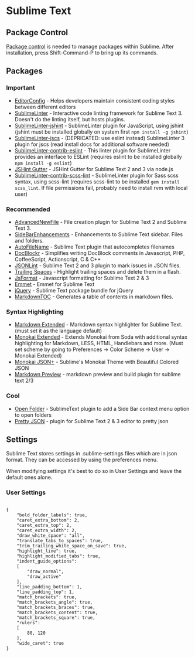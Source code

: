# Sublime Text

## Package Control

[Package control](https://packagecontrol.io/installation) is needed to manage packages within Sublime. After installation, press Shift-Command-P to bring up its commands.

## Packages

### Important

* [EditorConfig](https://packagecontrol.io/packages/EditorConfig) - Helps developers maintain consistent coding styles between different editors
* [SublimeLinter](https://packagecontrol.io/packages/SublimeLinter) - Interactive code linting framework for Sublime Text 3. Doesn't do the linting itself, but hosts plugins.
* [SublimeLinter-jshint](https://packagecontrol.io/packages/SublimeLinter-jshint) - SublimeLinter plugin for JavaScript, using jshint (jshint must be installed globally on system first ``npm install -g jshint``)
* [SublimeLinter-jscs](https://packagecontrol.io/packages/SublimeLinter-jscs) - (DEPRICATED: use eslint instead) SublimeLinter 3 plugin for jscs (read install docs for additional software needed)
* [SublimeLinter-contrib-eslint](https://packagecontrol.io/packages/SublimeLinter-contrib-eslint) - This linter plugin for SublimeLinter provides an interface to ESLint (requires eslint to be installed globally ``npm install -g eslint``)
* [JSHint Gutter](https://packagecontrol.io/packages/JSHint%20Gutter) - JSHint Gutter for Sublime Text 2 and 3 via node.js
* [SublimeLinter-contrib-scss-lint](https://packagecontrol.io/packages/SublimeLinter-contrib-scss-lint) - SublimeLinter plugin for Sass scss syntax, using scss-lint (requires scss-lint to be installed ``gem install scss_lint``. If file permissions fail, probably need to install rvm with local user)

### Recommended

* [AdvancedNewFile](https://packagecontrol.io/packages/AdvancedNewFile) - File creation plugin for Sublime Text 2 and Sublime Text 3.
* [SideBarEnhancements](https://packagecontrol.io/packages/SideBarEnhancements) - Enhancements to Sublime Text sidebar. Files and folders.
* [AutoFileName](https://packagecontrol.io/packages/AutoFileName) - Sublime Text plugin that autocompletes filenames
* [DocBlockr](https://packagecontrol.io/packages/DocBlockr) - Simplifies writing DocBlock comments in Javascript, PHP, CoffeeScript, Actionscript, C & C++
* [JSONLint](https://packagecontrol.io/packages/JSONLint) - Sublime Text 2 and 3 plugin to mark issues in JSON files.
* [Trailing Spaces](https://packagecontrol.io/packages/TrailingSpaces) - Highlight trailing spaces and delete them in a flash.
* [JsFormat](https://packagecontrol.io/packages/JsFormat) - Javascript formatting for Sublime Text 2 & 3
* [Emmet](https://packagecontrol.io/packages/Emmet) - Emmet for Sublime Text
* [jQuery](https://packagecontrol.io/packages/jQuery) - Sublime Text package bundle for jQuery
* [MarkdownTOC](https://packagecontrol.io/packages/MarkdownTOC) - Generates a table of contents in markdown files.

### Syntax Highlighting
* [Markdown Extended](https://packagecontrol.io/packages/Markdown%20Extended) - Markdown syntax highlighter for Sublime Text. (must set it as the language default)
* [Monokai Extended](https://packagecontrol.io/packages/Monokai%20Extended) - Extends Monokai from Soda with additional syntax highlighting for Markdown, LESS, HTML, Handlebars and more. (Must set scheme by going to Preferences -> Color Scheme -> User -> Monokai Extended)
* [Monokai JSON+](https://packagecontrol.io/packages/Monokai%20JSON%2B) - Sublime's Monokai Theme with Beautiful Colored JSON
* [Markdown Preview](https://packagecontrol.io/packages/Markdown%20Preview) - markdown preview and build plugin for sublime text 2/3

### Cool

* [Open Folder](https://packagecontrol.io/packages/Open%20Folder) - SublimeText plugin to add a Side Bar context menu option to open folders
* [Pretty JSON](https://packagecontrol.io/packages/Pretty%20JSON) - plugin for Sublime Text 2 & 3 editor to pretty json

## Settings

Sublime Text stores settings in .sublime-settings files which are in json format. They can be accessed by using the preferences menu.

When modifying settings it's best to do so in User Settings and leave the default ones alone.

### User Settings

<pre><code>
{
    "bold_folder_labels": true,
    "caret_extra_bottom": 2,
    "caret_extra_top": 2,
    "caret_extra_width": 2,
    "draw_white_space": "all",
    "translate_tabs_to_spaces": true,
    "trim_trailing_white_space_on_save": true,
    "highlight_line": true,
    "highlight_modified_tabs": true,
    "indent_guide_options":
    [
        "draw_normal",
        "draw_active"
    ],
    "line_padding_bottom": 1,
    "line_padding_top": 1,
    "match_brackets": true,
    "match_brackets_angle": true,
    "match_brackets_braces": true,
    "match_brackets_content": true,
    "match_brackets_square": true,
    "rulers":
    [
        80, 120
    ],
    "wide_caret": true
}
</code></pre>
